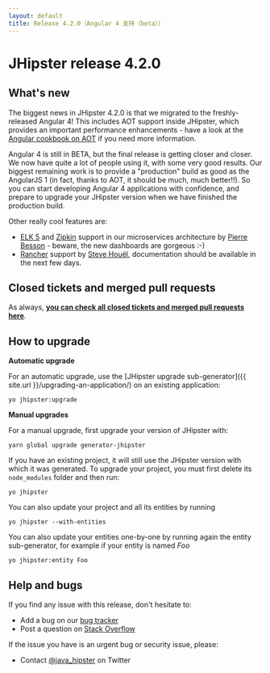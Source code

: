 ```yaml
---
layout: default
title: Release 4.2.0（Angular 4 支持（beta））
---
```


JHipster release 4.2.0
==================

What's new
----------

The biggest news in JHipster 4.2.0 is that we migrated to the freshly-released Angular 4! This includes AOT support inside JHipster, which provides an important performance enhancements - have a look at the [Angular cookbook on AOT](https://angular.io/docs/ts/latest/cookbook/aot-compiler.html) if you need more information.

Angular 4 is still in BETA, but the final release is getting closer and closer. We now have quite a lot of people using it, with some very good results. Our biggest remaining work is to provide a "production" build as good as the AngularJS 1 (in fact, thanks to AOT, it should be much, much better!!). So you can start developing Angular 4 applications with confidence, and prepare to upgrade your JHipster version when we have finished the production build.

Other really cool features are:

- [ELK 5](https://www.elastic.co/fr/v5) and [Zipkin](http://zipkin.io/) support in our microservices architecture by [Pierre Besson](https://twitter.com/pibesson) - beware, the new dashboards are gorgeous :-)
- [Rancher](http://rancher.com/rancher/) support by [Steve Houël](https://twitter.com/SteveHouel), documentation should be available in the next few days.

Closed tickets and merged pull requests
------------
As always, __[you can check all closed tickets and merged pull requests here](https://github.com/jhipster/generator-jhipster/issues?q=milestone%3A4.2.0+is%3Aclosed)__.

How to upgrade
------------

**Automatic upgrade**

For an automatic upgrade, use the [JHipster upgrade sub-generator]({{ site.url }}/upgrading-an-application/) on an existing application:

```
yo jhipster:upgrade
```

**Manual upgrades**

For a manual upgrade, first upgrade your version of JHipster with:

```
yarn global upgrade generator-jhipster
```

If you have an existing project, it will still use the JHipster version with which it was generated.
To upgrade your project, you must first delete its `node_modules` folder and then run:

```
yo jhipster
```

You can also update your project and all its entities by running

```
yo jhipster --with-entities
```

You can also update your entities one-by-one by running again the entity sub-generator, for example if your entity is named _Foo_

```
yo jhipster:entity Foo
```

Help and bugs
--------------

If you find any issue with this release, don't hesitate to:

- Add a bug on our [bug tracker](https://github.com/jhipster/generator-jhipster/issues?state=open)
- Post a question on [Stack Overflow](http://stackoverflow.com/tags/jhipster/info)

If the issue you have is an urgent bug or security issue, please:

- Contact [@java_hipster](https://twitter.com/java_hipster) on Twitter
